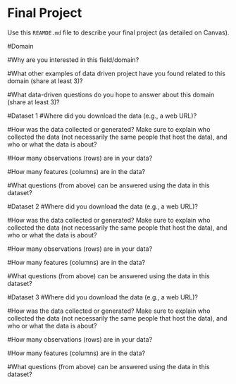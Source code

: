 # Final Project
Use this `REAMDE.md` file to describe your final project (as detailed on Canvas).

#Domain

#Why are you interested in this field/domain?

#What other examples of data driven project have you found related to this domain (share at least 3)?

#What data-driven questions do you hope to answer about this domain (share at least 3)?

#Dataset 1
#Where did you download the data (e.g., a web URL)?

#How was the data collected or generated? Make sure to explain who collected the data (not necessarily the same people that host the data), and who or what the data is about?

#How many observations (rows) are in your data?

#How many features (columns) are in the data?

#What questions (from above) can be answered using the data in this dataset?

#Dataset 2
#Where did you download the data (e.g., a web URL)?

#How was the data collected or generated? Make sure to explain who collected the data (not necessarily the same people that host the data), and who or what the data is about?

#How many observations (rows) are in your data?

#How many features (columns) are in the data?

#What questions (from above) can be answered using the data in this dataset?

#Dataset 3
#Where did you download the data (e.g., a web URL)?

#How was the data collected or generated? Make sure to explain who collected the data (not necessarily the same people that host the data), and who or what the data is about?

#How many observations (rows) are in your data?

#How many features (columns) are in the data?

#What questions (from above) can be answered using the data in this dataset?
